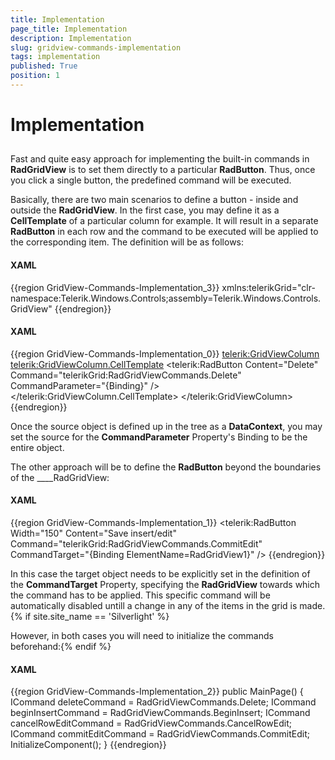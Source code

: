 ```yaml
---
title: Implementation
page_title: Implementation
description: Implementation
slug: gridview-commands-implementation
tags: implementation
published: True
position: 1
---
```


# Implementation



## 

Fast and quite easy approach for implementing the built-in commands in __RadGridView__ is to set them directly to a particular __RadButton__. Thus, once you click a single button, the predefined command will be executed. 

Basically, there are two main scenarios to define a button - inside and outside the __RadGridView__. In the first case, you may define it as a __CellTemplate__ of a particular column for example. It will result in a separate __RadButton__ in each row and the command to be executed will be applied to the corresponding item. The definition will be as follows:

#### __XAML__

{{region GridView-Commands-Implementation_3}}
	xmlns:telerikGrid="clr-namespace:Telerik.Windows.Controls;assembly=Telerik.Windows.Controls.GridView"
	{{endregion}}



#### __XAML__

{{region GridView-Commands-Implementation_0}}
	<telerik:GridViewColumn>
	  <telerik:GridViewColumn.CellTemplate>
	     <DataTemplate>
	         <telerik:RadButton Content="Delete" Command="telerikGrid:RadGridViewCommands.Delete" CommandParameter="{Binding}" />
	     </DataTemplate>
	  </telerik:GridViewColumn.CellTemplate>
	</telerik:GridViewColumn>
	{{endregion}}



Once the source object is defined up in the tree as a __DataContext__, you may set the source for the __CommandParameter__ Property's Binding to be the entire object.

The other approach will be to define the __RadButton__ beyond the boundaries of the ____RadGridView:

#### __XAML__

{{region GridView-Commands-Implementation_1}}
	<telerik:RadButton Width="150" Content="Save insert/edit" 
	                   Command="telerikGrid:RadGridViewCommands.CommitEdit" 
	                   CommandTarget="{Binding ElementName=RadGridView1}"  />
	{{endregion}}



In this case the target object needs to be explicitly set in the definition of the __CommandTarget__ Property, specifying the __RadGridView__ towards which the command has to be applied. This specific command will be automatically disabled untill a change in any of the items in the grid is made. {% if site.site_name == 'Silverlight' %}

However, in both cases you will need to initialize the commands beforehand:{% endif %}

#### __XAML__

{{region GridView-Commands-Implementation_2}}
	public MainPage()
	{
	           ICommand deleteCommand = RadGridViewCommands.Delete;
	           ICommand beginInsertCommand = RadGridViewCommands.BeginInsert;
	           ICommand cancelRowEditCommand = RadGridViewCommands.CancelRowEdit;
	           ICommand commitEditCommand = RadGridViewCommands.CommitEdit;
	           InitializeComponent();
	}
	{{endregion}}




